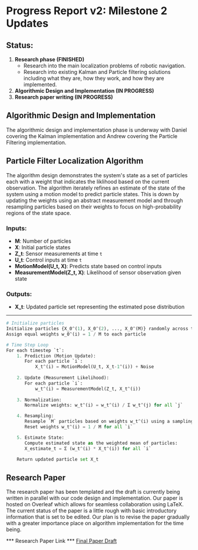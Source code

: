 # Progress Report v2: Milestone 2 Updates

## Status:

1. **Research phase (FINISHED)**
   - Research into the main localization problems of robotic navigation.
   - Research into existing Kalman and Particle filtering solutions including what they are, how they work, and how they are implemented.
2. **Algorithmic Design and Implementation (IN PROGRESS)**
3. **Research paper writing (IN PROGRESS)**

## Algorithmic Design and Implementation
The algorithmic design and implementation phase is underway with Daniel covering the Kalman implementation and Andrew covering the Particle Filtering implementation.


## Particle Filter Localization Algorithm

The algorithm design demonstrates the system's state as a set of particles each with a weight that indicates the liklihood based on the current observation. The algorithm iterately refines an estimate of the state of the system using a motion model to predict particle states. This is down by updating the weights using an abstract measurement model and through resampling particles based on their weights to focus on high-probability regions of the state space.

### Inputs:
- **M**: Number of particles
- **X**: Initial particle states
- **Z_t**: Sensor measurements at time `t`
- **U_t**: Control inputs at time `t`
- **MotionModel(U_t, X)**: Predicts state based on control inputs
- **MeasurementModel(Z_t, X)**: Likelihood of sensor observation given state

### Outputs:
- **X_t**: Updated particle set representing the estimated pose distribution

---

```python
# Initialize particles
Initialize particles {X_0^(1), X_0^(2), ..., X_0^(M)} randomly across the state space
Assign equal weights w_0^(i) = 1 / M to each particle

# Time Step Loop
For each timestep `t`:
    1. Prediction (Motion Update):
       For each particle `i`:
           X_t^(i) = MotionModel(U_t, X_t-1^(i)) + Noise
           
    2. Update (Measurement Likelihood):
       For each particle `i`:
           w_t^(i) = MeasurementModel(Z_t, X_t^(i))
           
    3. Normalization:
       Normalize weights: w_t^(i) = w_t^(i) / Σ w_t^(j) for all `j`

    4. Resampling:
       Resample `M` particles based on weights w_t^(i) using a sampling method 
       Reset weights w_t^(i) = 1 / M for all `i`

    5. Estimate State:
       Compute estimated state as the weighted mean of particles:
       X_estimate_t = Σ (w_t^(i) * X_t^(i)) for all `i`

    Return updated particle set X_t
```

## Research Paper 

The research paper has been templated and the draft is currently being written in parallel with our code design and implementation. Our paper is hosted on Overleaf which allows for seamless collaboration using LaTeX. The current status of the paper is a little rough with basic introductory information that is set to be edited. Our plan is to revise the paper gradually with a greater importance place on algorithm implementation for the time being.

*** Research Paper Link ***
[Final Paper Draft](https://www.overleaf.com/read/kqxkqjnqqprs#1c0929)
